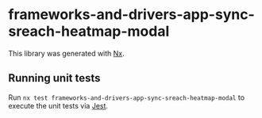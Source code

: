 # frameworks-and-drivers-app-sync-sreach-heatmap-modal

This library was generated with [Nx](https://nx.dev).

## Running unit tests

Run `nx test frameworks-and-drivers-app-sync-sreach-heatmap-modal` to execute the unit tests via [Jest](https://jestjs.io).
